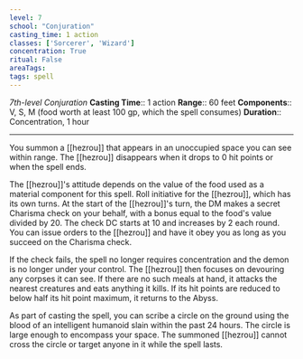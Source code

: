 ```yaml
---
level: 7
school: "Conjuration"
casting_time: 1 action
classes: ['Sorcerer', 'Wizard']
concentration: True
ritual: False
areaTags: 
tags: spell
---
```


_7th-level Conjuration_
**Casting Time**:: 1 action
**Range**:: 60 feet
**Components**:: V, S, M (food worth at least 100 gp, which the spell consumes)
**Duration**:: Concentration, 1 hour

---

You summon a [[hezrou]] that appears in an unoccupied space you can see within range. The [[hezrou]] disappears when it drops to 0 hit points or when the spell ends.

The [[hezrou]]'s attitude depends on the value of the food used as a material component for this spell. Roll initiative for the [[hezrou]], which has its own turns. At the start of the [[hezrou]]'s turn, the DM makes a secret Charisma check on your behalf, with a bonus equal to the food's value divided by 20. The check DC starts at 10 and increases by 2 each round. You can issue orders to the [[hezrou]] and have it obey you as long as you succeed on the Charisma check.

If the check fails, the spell no longer requires concentration and the demon is no longer under your control. The [[hezrou]] then focuses on devouring any corpses it can see. If there are no such meals at hand, it attacks the nearest creatures and eats anything it kills. If its hit points are reduced to below half its hit point maximum, it returns to the Abyss.

As part of casting the spell, you can scribe a circle on the ground using the blood of an intelligent humanoid slain within the past 24 hours. The circle is large enough to encompass your space. The summoned [[hezrou]] cannot cross the circle or target anyone in it while the spell lasts.



